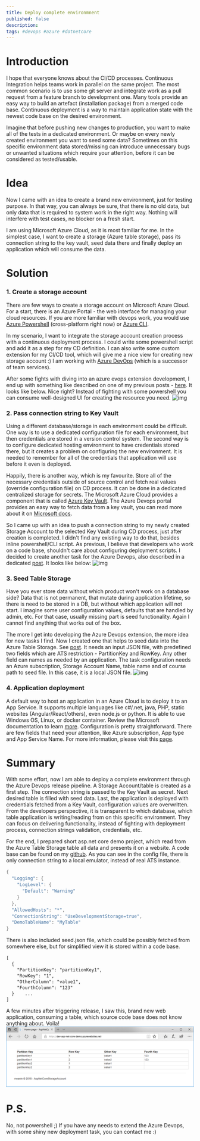```yaml
---
title: Deploy complete environmnent
published: false
description: 
tags: #devops #azure #dotnetcore
---
```


# Introduction

I hope that everyone knows about the CI/CD processes. Continuous Integration helps teams work in parallel on the same project. The most common scenario is to use some git server and integrate work as a pull request from a feature branch to development one. Many tools provide an easy way to build an artefact (installation package) from a merged code base. Continuous deployment is a way to maintain application state with the newest code base on the desired environment.

Imagine that before pushing new changes to production, you want to make all of the tests in a dedicated environment. Or maybe on every newly created environment you want to seed some data? Sometimes on this specific environment data stored/missing can introduce unnecessary bugs or unwanted situations which require your attention, before it can be considered as tested/usable.

# Idea

Now I came with an idea to create a brand new environment, just for testing purpose. In that way, you can always be sure, that there is no old data, but only data that is required to system work in the right way. Nothing will interfere with test cases, no blocker on a fresh start. 

I am using Microsoft Azure Cloud, as it is most familiar for me. In the simplest case, I want to create a storage (Azure table storage), pass its connection string to the key vault, seed data there and finally deploy an application which will consume the data.

# Solution

### 1. Create a storage account
There are few ways to create a storage account on Microsoft Azure Cloud. For a start, there is an Azure Portal - the web interface for managing your cloud resources. If you are more familiar with devops work, you would use [Azure Powershell](https://docs.microsoft.com/en-us/powershell/azure/overview?view=azurermps-6.12.0) (cross-platform right now) or [Azure CLI](https://docs.microsoft.com/en-us/cli/azure/?view=azure-cli-latest).

In my scenario, I want to integrate the storage account creation process with a continuous deployment process. I could write some powershell script and add it as a step for my CD definition. I can also write some custom extension for my CI/CD tool, which will give me a nice view for creating new storage account :) I am working with [Azure DevOps](https://azure.microsoft.com/en-us/services/devops/) (which is a successor of team services).

After some fights with diving into an azure evops extension development, I end up with something like described on one of my previous posts - [here](https://dev.to/meanin/create-azure-storage-account-on-release-pipeline-4kn4). It looks like below. Nice right? Instead of fighting with some powershell you can consume well-designed UI for creating the resource you need.
![img](https://raw.githubusercontent.com/meanin/vsts-tasks/master/screenshots/createstorageaccount.png)

### 2. Pass connection string to Key Vault
Using a different database/storage in each environment could be difficult. One way is to use a dedicated configuration file for each environment, but then credentials are stored in a version control system. The second way is to configure dedicated hosting environment to have credentials stored there, but it creates a problem on configuring the new environment. It is needed to remember for all of the credentials that application will use before it even is deployed. 

Happily, there is another way, which is my favourite. Store all of the necessary credentials outside of source control and fetch real values (override configuration file) on CD process. It can be done in a dedicated centralized storage for secrets. The Microsoft Azure Cloud provides a component that is called [Azure Key Vault](https://docs.microsoft.com/en-us/azure/key-vault/key-vault-overview). The Azure Devops portal provides an easy way to fetch data from a key vault, you can read more about it on [Microsoft docs](https://docs.microsoft.com/en-us/azure/devops/pipelines/library/variable-groups?view=vsts&tabs=yaml).

So I came up with an idea to push a connection string to my newly created Storage Account to the selected Key Vault during CD process, just after creation is completed. I didn't find any existing way to do that, besides inline powershell/CLI script. As previous, I believe that developers who work on a code base, shouldn't care about configuring deployment scripts. I decided to create another task for the Azure Devops, also described in a dedicated [post](https://dev.to/meanin/pass-storage-account-connection-string-to-key-vault-on-release-pipeline-1pkl). It looks like below:
![img](https://raw.githubusercontent.com/meanin/vsts-tasks/master/screenshots/connectionstringtokeyvault.png)

### 3. Seed Table Storage
Have you ever store data without which product won't work on a database side? Data that is not permanent, that mutate during application lifetime, so there is need to be stored in a DB, but without which application will not start. I imagine some user configuration values, defaults that are handled by admin, etc. For that case, usually missing part is seed functionality. Again I cannot find anything that works out of the box. 

The more I get into developing the Azure Devops extension, the more idea for new tasks I find. Now I created one that helps to seed data into the Azure Table Storage. See [post](https://dev.to/meanin/seed-table-storage-10an). It needs an input JSON file, with predefined two fields which are ATS restriction - PartitionKey and RowKey. Any other field can names as needed by an application. The task configuration needs an Azure subscription, Storage Account Name, table name and of course path to seed file. In this case, it is a local JSON file.
![img](https://raw.githubusercontent.com/meanin/vsts-tasks/master/screenshots/seedtablestorage.png)

### 4. Application deployment
A default way to host an application in an Azure Cloud is to deploy it to an App Service. It supports multiple languages like c#/.net, java, PHP, static websites (Angular/React/others), even node.js or python. It is able to use Windows OS, Linux, or docker container. Review the Microsoft documentation to learn [more](https://docs.microsoft.com/en-us/azure/app-service/app-service-web-overview). Configuration is pretty straightforward. There are few fields that need your attention, like Azure subscription, App type and App Service Name. For more information, please visit this [page](https://docs.microsoft.com/en-us/azure/devops/pipelines/targets/webapp?toc=/azure/devops/deploy-azure/toc.json&bc=/azure/devops/deploy-azure/breadcrumb/toc.json&view=vsts).

# Summary
With some effort, now I am able to deploy a complete environment through the Azure Devops release pipeline. A Storage Account/table is created as a first step. The connection string is passed to the Key Vault as secret. Next desired table is filled with seed data. Last, the application is deployed with credentials fetched from a Key Vault, configuration values are overwritten. From the developers perspective, it is transparent to which database, which table application is writing/reading from on this specific environment. They can focus on delivering functionality, instead of fighting with deployment process, connection strings validation, credentials, etc. 

For the end, I prepared short asp.net core demo project, which read from the Azure Table Storage table all data and presents it on a website. A code base can be found on my [github](https://github.com/meanin/asp-net-core-azure-storage-account). As you can see in the config file, there is only connection string to a local emulator, instead of real ATS instance.
```C#
{
  "Logging": {
    "LogLevel": {
      "Default": "Warning"
    }
  },
  "AllowedHosts": "*",
  "ConnectionString": "UseDevelopmentStorage=true",
  "DemoTableName": "MyTable"
}
```
There is also included seed.json file, which could be possibly fetched from somewhere else, but for simplified view it is stored within a code base.
```
[
  {
    "PartitionKey": "partitionKey1",
    "RowKey": "1",
    "OtherColumn": "value1",
    "FourthColumn": "123"
  }    ...
]
```
A few minutes after triggering release, I saw this, brand new web application, consuming a table, which source code base does not know anything about. Voila!
![img](img/2018-mm-dd-deploy-complete-environment/deployed-application.png)

# P.S.
No, not powershell ;) If you have any needs to extend the Azure Devops, with some shiny new deployment task, you can contact me :)